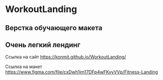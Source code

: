 # WorkoutLanding

## Верстка обучающего макета 
## Очень легкий лендинг

Ссылка на сайт https://konmit.github.io/WorkoutLanding/

Ссылка на макет https://www.figma.com/file/cxDwh1jm17DFp4wFKvyVVp/Fitness-Landing
